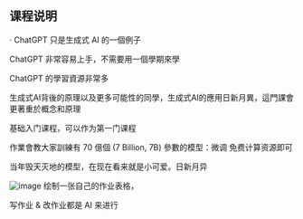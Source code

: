## 课程说明

· ChatGPT 只是生成式 AI 的一個例子

ChatGPT 非常容易上手，不需要用一個學期來學

ChatGPT 的學習資源非常多

生成式AI背後的原理以及更多可能性的同學，生成式AI的應用日新月異，這門課會更著重於概念和原理

基础入门课程，可以作为第一门课程


作業會教大家訓練有 70 億個 (7 Billion, 7B) 參數的模型：微调
免费计算资源即可

当年毁天灭地的模型，在现在看来就是小可爱。日新月异

![image](https://github.com/user-attachments/assets/519bae86-5fe9-43a6-8700-09ab25af23d6)
绘制一张自己的作业表格，

写作业 & 改作业都是 AI 来进行
